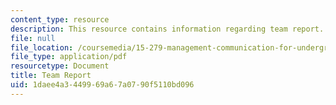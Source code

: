 ```yaml
---
content_type: resource
description: This resource contains information regarding team report.
file: null
file_location: /coursemedia/15-279-management-communication-for-undergraduates-fall-2012/1daee4a3449969a67a0790f5110bd096_MIT15_279F12_team_report.pdf
file_type: application/pdf
resourcetype: Document
title: Team Report
uid: 1daee4a3-4499-69a6-7a07-90f5110bd096
---
```

